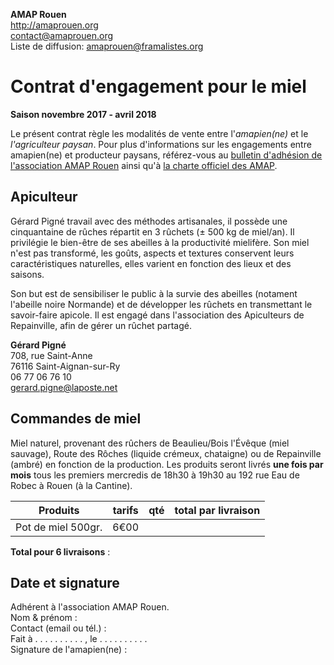 **AMAP Rouen**  
http://amaprouen.org  
contact@amaprouen.org  
Liste de diffusion: amaprouen@framalistes.org


# Contrat d'engagement pour le miel
**Saison novembre 2017 - avril 2018**

Le présent contrat règle les modalités de vente entre l'*amapien(ne)* et le *l'agriculteur paysan*.
Pour plus d'informations sur les engagements entre amapien(ne) et producteur paysans, référez-vous au [bulletin d'adhésion de l'association AMAP Rouen](bulletin-adhesion-amap-rouen) ainsi qu'à [la charte officiel des AMAP](http://miramap.org/IMG/pdf/charte_des_amap_mars_2014-2.pdf).

## Apiculteur 
Gérard Pigné travail avec des méthodes artisanales, il possède une cinquantaine de rûches répartit en 3 rûchets (± 500 kg de miel/an). Il privilégie le bien-être de ses abeilles à la productivité mielifère. Son miel n'est pas transformé, les goûts, aspects et textures conservent leurs caractéristiques naturelles, elles  varient en fonction des lieux et des saisons.

Son but est de sensibiliser le public à la survie des abeilles (notament l'abeille noire Normande) et de développer les rûchets en transmettant le savoir-faire apicole. Il est engagé dans l'association des Apiculteurs de Repainville, afin de gérer un rûchet partagé.

**Gérard Pigné**  
708, rue Saint-Anne  
76116 Saint-Aignan-sur-Ry  
06 77 06 76 10  
gerard.pigne@laposte.net


## Commandes de miel
Miel naturel, provenant des rûchers de Beaulieu/Bois l'Évêque (miel sauvage), Route des Rôches (liquide crémeux, chataigne) ou de Repainville (ambré) en fonction de la production.
Les produits seront livrés **une fois par mois** tous les premiers mercredis de 18h30 à 19h30 au 192 rue Eau de Robec à Rouen (à la Cantine).

Produits           | tarifs  | qté | total par livraison |
-------------------|---------|-----|---------------------|
Pot de miel 500gr. | 6€00    |     |                     |

**Total pour 6 livraisons** :


## Date et signature
Adhérent à l'association AMAP Rouen.  
Nom & prénom :  
Contact (email ou tél.) :  
Fait à . . . . . . . . . . , le . . . . . . . . . .    
Signature de l'amapien(ne) :